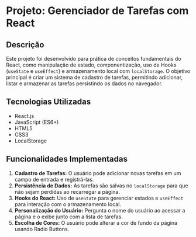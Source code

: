 # Projeto: Gerenciador de Tarefas com React

## Descrição
Este projeto foi desenvolvido para prática de conceitos fundamentais do React, como manipulação de estado, componentização, uso de Hooks (`useState` e `useEffect`) e armazenamento local com `localStorage`. O objetivo principal é criar um sistema de cadastro de tarefas, permitindo adicionar, listar e armazenar as tarefas persistindo os dados no navegador.

## Tecnologias Utilizadas
- React.js
- JavaScript (ES6+)
- HTML5
- CSS3
- LocalStorage

## Funcionalidades Implementadas
1. **Cadastro de Tarefas:** O usuário pode adicionar novas tarefas em um campo de entrada e registrá-las.
2. **Persistência de Dados:** As tarefas são salvas no `localStorage` para que não sejam perdidas ao recarregar a página.
3. **Hooks do React:** Uso de `useState` para gerenciar estados e `useEffect` para interação com o armazenamento local.
4. **Personalização do Usuário:** Pergunta o nome do usuário ao acessar a página e o exibe junto com a lista de tarefas.
5. **Escolha de Cores:** O usuário pode alterar a cor de fundo da página usando Radio Buttons.
